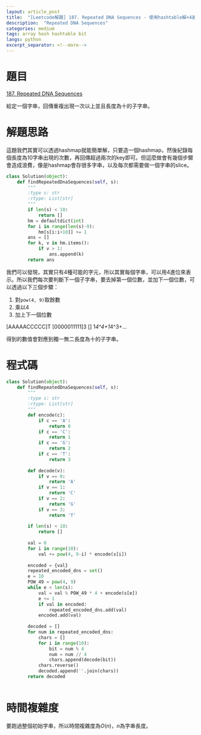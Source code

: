 ```yaml
---
layout: article_post
title:  "[Leetcode解題] 187. Repeated DNA Sequences - 使用hashtable解+4進位"
description:  "Repeated DNA Sequences"
categories: medium 
tags: array hash hashtable bit
langs: python
excerpt_separator: <!--more-->
---
```


# 題目

[187. Repeated DNA Sequences](https://leetcode.com/problems/repeated-dna-sequences/)

給定一個字串，回傳重複出現一次以上並且長度為十的子字串。

 <!--more-->

# 解題思路

這題我們其實可以透過hashmap就能簡單解，只要造一個hashmap，然後紀錄每個長度為10字串出現的次數，再回傳超過兩次的key即可。但這麼做會有幾個步驟會造成浪費，像是hashmap會存很多字串，以及每次都需要做一個字串的slice。

```python
class Solution(object):
    def findRepeatedDnaSequences(self, s):
        """
        :type s: str
        :rtype: List[str]
        """
        if len(s) < 10:
            return []
        hm = defaultdict(int)
        for i in range(len(s)-9):
            hm[s[i:i+10]] += 1
        ans = []
        for k, v in hm.items():
            if v > 1:
                ans.append(k)
        return ans
```

我們可以發現，其實只有4種可能的字元，所以其實每個字串，可以用4進位來表示。所以我們每次要判斷下一個子字串，要去掉第一個位數，並加下一個位數，可以透過以下三個步驟：

1. 對`pow(4, 9)`取餘數
2. 乘以4
3. 加上下一個位數

[AAAAACCCCC]T
[0000011111]3
[]
1*4^4+1*4^3+...

得到的數值會對應到獨一無二長度為十的子字串。

# 程式碼

```python
class Solution(object):
    def findRepeatedDnaSequences(self, s):
        """
        :type s: str
        :rtype: List[str]
        """
        def encode(c):
            if c == 'A':
                return 0
            if c == 'C':
                return 1
            if c == 'G':
                return 2
            if c == 'T':
                return 3
        
        def decode(v):
            if v == 0:
                return 'A'
            if v == 1:
                return 'C'
            if v == 2:
                return 'G'
            if v == 3:
                return 'T'
        
        if len(s) < 10:
            return []
        
        val = 0
        for i in range(10):
            val += pow(4, 9-i) * encode(s[i])
        
        encoded = {val}
        repeated_encoded_dns = set()
        e = 10
        POW_49 = pow(4, 9)
        while e < len(s):
            val = val % POW_49 * 4 + encode(s[e])
            e += 1
            if val in encoded:
                repeated_encoded_dns.add(val)
            encoded.add(val)
        
        decoded = []
        for num in repeated_encoded_dns:
            chars = []
            for i in range(10):
                bit = num % 4
                num = num // 4
                chars.append(decode(bit))
            chars.reverse()
            decoded.append(''.join(chars))
        return decoded
                    
```

# 時間複雜度

要跑過整個初始字串，所以時間複雜度為$O(n)$，$n$為字串長度。